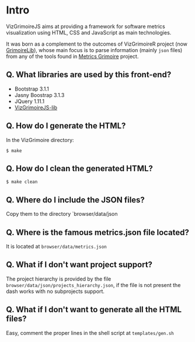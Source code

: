 # Intro 

VizGrimoireJS aims at providing a framework for software metrics visualization using HTML, 
CSS and JavaScript as main technologies.

It was born as a complement to the outcomes of VizGrimoireR project (now [GrimoireLib](https://github.com/VizGrimoire/GrimoireLib)), 
whose main focus is to parse information (mainly `json` files) from any of the tools found in [Metrics Grimoire](http://metricsgrimoire.github.io/) project.

## Q. What libraries are used by this front-end?

- Bootstrap 3.1.1
- Jasny Boostrap 3.1.3
- JQuery 1.11.1
- [VizGrimoireJS-lib](https://github.com/VizGrimoire/VizGrimoireJS-lib)

## Q. How do I generate the HTML?

In the VizGrimoire directory:

<pre><code>$ make</code></pre>

## Q. How do I clean the generated HTML?

<pre><code>$ make clean</code></pre>

## Q. Where do I include the JSON files?

Copy them to the directory `browser/data/json

## Q. Where is the famous metrics.json file located?

It is located at `browser/data/metrics.json`

## Q. What if I don't want project support?

The project hierarchy is provided by the file `browser/data/json/projects_hierarchy.json`, if
the file is not present the dash works with no subprojects support.

## Q. What if I don't want to generate all the HTML files?

Easy, comment the proper lines in the shell script at `templates/gen.sh`
